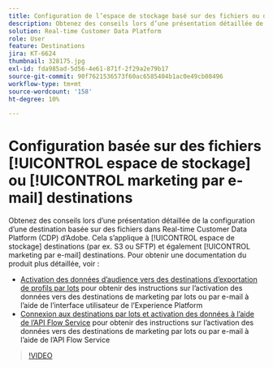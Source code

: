 ```yaml
---
title: Configuration de l’espace de stockage basé sur des fichiers ou desde destinations de marketing par e-mail
description: Obtenez des conseils lors d’une présentation détaillée de la configuration d’une destination basée sur des fichiers dans Real-Time CDP d’Adobe. Cela s’applique aux destinations de stockage dans le cloud (par exemple, S3 ou SFTP) et également aux destinations de marketing par e-mail.
solution: Real-time Customer Data Platform
role: User
feature: Destinations
jira: KT-6624
thumbnail: 328175.jpg
exl-id: fda985ad-5d56-4e61-871f-2f29a2e79b17
source-git-commit: 90f7621536573f60ac6585404b1ac0e49cb08496
workflow-type: tm+mt
source-wordcount: '158'
ht-degree: 10%

---
```


# Configuration basée sur des fichiers [!UICONTROL espace de stockage] ou [!UICONTROL marketing par e-mail] destinations

Obtenez des conseils lors d’une présentation détaillée de la configuration d’une destination basée sur des fichiers dans Real-time Customer Data Platform (CDP) d’Adobe. Cela s’applique à [!UICONTROL espace de stockage] destinations (par ex. S3 ou SFTP) et également [!UICONTROL marketing par e-mail] destinations. Pour obtenir une documentation du produit plus détaillée, voir :

* [Activation des données d’audience vers des destinations d’exportation de profils par lots](https://experienceleague.adobe.com/docs/experience-platform/destinations/ui/activate/activate-batch-profile-destinations.html?lang=fr) pour obtenir des instructions sur l’activation des données vers des destinations de marketing par lots ou par e-mail à l’aide de l’interface utilisateur de l’Experience Platform
* [Connexion aux destinations par lots et activation des données à l’aide de l’API Flow Service](https://experienceleague.adobe.com/docs/experience-platform/destinations/api/connect-activate-batch-destinations.html) pour obtenir des instructions sur l’activation des données vers des destinations de marketing par lots ou par e-mail à l’aide de l’API Flow Service

>[!VIDEO](https://video.tv.adobe.com/v/328175/?quality=12&learn=on)
